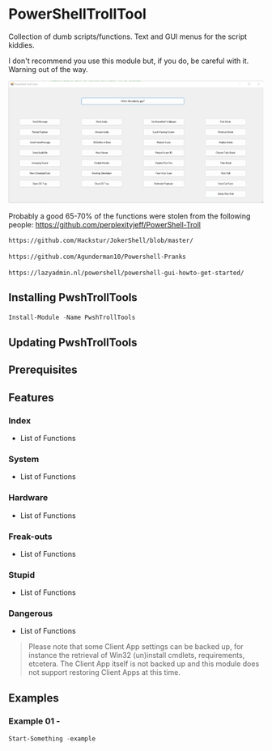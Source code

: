 # PowerShellTrollTool

Collection of dumb scripts/functions. Text and GUI menus for the script kiddies.

I don't recommend you use this module but, if you do, be careful with it. 
Warning out of the way.

![alt text](/Assets/GUIv0.1a.png "GUI")

Probably a good 65-70% of the functions were stolen from the following people:
    https://github.com/perplexityjeff/PowerShell-Troll

    https://github.com/Hackstur/JokerShell/blob/master/

    https://github.com/Agunderman10/Powershell-Pranks

    https://lazyadmin.nl/powershell/powershell-gui-howto-get-started/

## Installing PwshTrollTools

```powershell
Install-Module -Name PwshTrollTools
```

## Updating PwshTrollTools


## Prerequisites


## Features

### Index
- List of Functions

### System
  - List of Functions

### Hardware
  - List of Functions

### Freak-outs
  - List of Functions

### Stupid
  - List of Functions

### Dangerous
  - List of Functions

> Please note that some Client App settings can be backed up, for instance the retrieval of Win32 (un)install cmdlets, requirements, etcetera. The Client App itself is not backed up and this module does not support restoring Client Apps at this time.

## Examples

### Example 01 - 
```powershell
Start-Something -example
```

